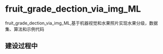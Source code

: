 # fruit_grade_dection_via_img_ML
fruit_grade_dection_via_img_ML,基于机器视觉和水果照片实现水果分级，数据集、算法和示例代码


## 建设过程中
